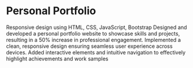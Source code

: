 # Personal Portfolio
 Responsive design using HTML, CSS, JavaScript, Bootstrap
 Designed and developed a personal portfolio website to showcase skills and projects, resulting in a 50% increase
 in professional engagement.
 Implemented a clean, responsive design ensuring seamless user experience across devices.
 Added interactive elements and intuitive navigation to effectively highlight achievements and work samples
